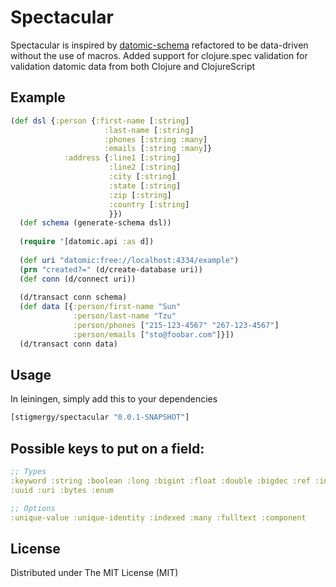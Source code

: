 # Spectacular

Spectacular is inspired by [datomic-schema](https://github.com/Yuppiechef/datomic-schema) refactored to be data-driven
without the use of macros. Added support for clojure.spec validation for validation datomic data from 
both Clojure and ClojureScript

## Example
```Clojure
(def dsl {:person {:first-name [:string]
                     :last-name [:string]
                     :phones [:string :many]
                     :emails [:string :many]}
            :address {:line1 [:string]
                      :line2 [:string]
                      :city [:string]
                      :state [:string]
                      :zip [:string]
                      :country [:string]
                      }})
  (def schema (generate-schema dsl))
  
  (require '[datomic.api :as d])
  
  (def uri "datomic:free://localhost:4334/example")
  (prn "created?=" (d/create-database uri))
  (def conn (d/connect uri)) 
  
  (d/transact conn schema)
  (def data [{:person/first-name "Sun"
              :person/last-name "Tzu"
              :person/phones ["215-123-4567" "267-123-4567"]
              :person/emails ["sto@foobar.com"]}])
  (d/transact conn data)
```

## Usage

In leiningen, simply add this to your dependencies

```clojure
[stigmergy/spectacular "0.0.1-SNAPSHOT"]
```

## Possible keys to put on a field:

```clojure
;; Types
:keyword :string :boolean :long :bigint :float :double :bigdec :ref :instant
:uuid :uri :bytes :enum

;; Options
:unique-value :unique-identity :indexed :many :fulltext :component
```
## License
Distributed under The MIT License (MIT) 
